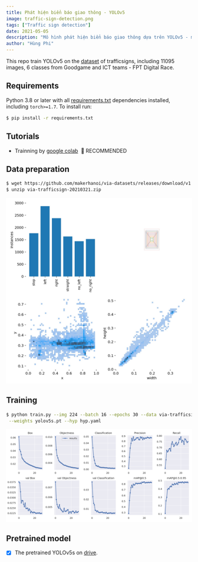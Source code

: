 ```yaml
---
title: Phát hiện biển báo giao thông - YOLOv5
image: traffic-sign-detection.png
tags: ["Traffic sign detection"]
date: 2021-05-05
description: "Mô hình phát hiện biển báo giao thông dựa trên YOLOv5 - một trong những kiến trúc phát hiện vật thời gian thực phổ biến nhất trên hiện nay. Mô hình này phù hợp để phát triển các bài toán phát hiện biển báo, vật cản trên đường với tốc độ cao."
author: "Hùng Phi"
---
```


This repo train YOLOv5 on the [dataset](https://github.com/makerhanoi/via-datasets) of trafficsigns, including 11095 images, 6 classes from Goodgame and ICT teams - FPT Digital Race.


## Requirements

Python 3.8 or later with all [requirements.txt](https://github.com/ultralytics/yolov5/blob/master/requirements.txt) dependencies installed, including `torch>=1.7`. To install run:
```bash
$ pip install -r requirements.txt
```


## Tutorials

* Trainning by [google colab](https://github.com/PhiDCH/yolov5/blob/master/tutorial.ipynb)&nbsp; 🚀 RECOMMENDED
  
## Data preparation

```bash
$ wget https://github.com/makerhanoi/via-datasets/releases/download/v1.0/via-trafficsign-20210321.zip
$ unzip via-trafficsign-20210321.zip
```
<img width="800" src="https://github.com/PhiDCH/yolov5/blob/master/data/images/labels.jpg">

## Training

```bash
$ python train.py --img 224 --batch 16 --epochs 30 --data via-trafficsign.yaml\
 --weights yolov5s.pt --hyp hyp.yaml
```
<img width="800" src="https://github.com/PhiDCH/yolov5/blob/master/data/images/results.png">


## Pretrained model 

- [x] The pretrained YOLOv5s on [drive](https://drive.google.com/file/d/1-hBgOzUeB0QLS2KIhiLWBwFoj5CwLuzh/view?usp=sharing).
